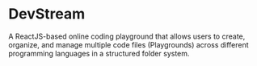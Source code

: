 # DevStream
A ReactJS-based online coding playground that allows users to create, organize, and manage multiple code files (Playgrounds) across different programming languages in a structured folder system.
